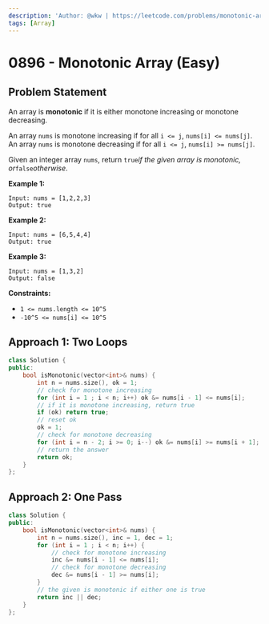 ```yaml
---
description: 'Author: @wkw | https://leetcode.com/problems/monotonic-array/'
tags: [Array]
---
```


# 0896 - Monotonic Array (Easy)

## Problem Statement

An array is **monotonic** if it is either monotone increasing or monotone decreasing.

An array `nums` is monotone increasing if for all `i <= j`, `nums[i] <= nums[j]`. An array `nums` is monotone decreasing if for all `i <= j`, `nums[i] >= nums[j]`.

Given an integer array `nums`, return `true`_if the given array is monotonic, or_`false`_otherwise_.

**Example 1:**

```
Input: nums = [1,2,2,3]
Output: true
```

**Example 2:**

```
Input: nums = [6,5,4,4]
Output: true
```

**Example 3:**

```
Input: nums = [1,3,2]
Output: false
```

**Constraints:**

- `1 <= nums.length <= 10^5`
- `-10^5 <= nums[i] <= 10^5`

## Approach 1: Two Loops

<SolutionAuthor name="@wkw"/>

```cpp
class Solution {
public:
    bool isMonotonic(vector<int>& nums) {
        int n = nums.size(), ok = 1;
        // check for monotone increasing
        for (int i = 1 ; i < n; i++) ok &= nums[i - 1] <= nums[i];
        // if it is monotone increasing, return true
        if (ok) return true;
        // reset ok
        ok = 1;
        // check for monotone decreasing
        for (int i = n - 2; i >= 0; i--) ok &= nums[i] >= nums[i + 1];
        // return the answer
        return ok;
    }
};
```

## Approach 2: One Pass

<SolutionAuthor name="@wkw"/>

```cpp
class Solution {
public:
    bool isMonotonic(vector<int>& nums) {
        int n = nums.size(), inc = 1, dec = 1;
        for (int i = 1 ; i < n; i++) {
            // check for monotone increasing
            inc &= nums[i - 1] <= nums[i];
            // check for monotone decreasing
            dec &= nums[i - 1] >= nums[i];
        }
        // the given is monotonic if either one is true
        return inc || dec;
    }
};
```
